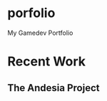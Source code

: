 # porfolio
My Gamedev Portfolio
# Recent Work
## The Andesia Project
![<img src="/images/Andesia_184.png">](https://store.steampowered.com/app/2709770/The_Andesia_Project/)

